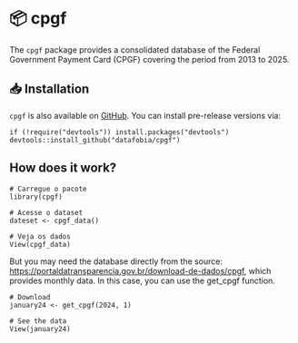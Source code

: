 # 📦 cpgf

The `cpgf` package provides a consolidated database of the Federal Government Payment Card (CPGF) covering the period from 2013 to 2025.

## 📥 Installation

`cpgf` is also available on [GitHub](https://github.com/). You can install pre-release versions via:

``` {.r}
if (!require("devtools")) install.packages("devtools")
devtools::install_github("datafobia/cpgf")
```

## How does it work?

```{.r}
# Carregue o pacote
library(cpgf)

# Acesse o dataset
dateset <- cpgf_data()

# Veja os dados
View(cpgf_data)
```

But you may need the database directly from the source: https://portaldatransparencia.gov.br/download-de-dados/cpgf,
which provides monthly data. In this case, you can use the get_cpgf function.

```{.r}
# Download
january24 <- get_cpgf(2024, 1)

# See the data
View(january24)
```
